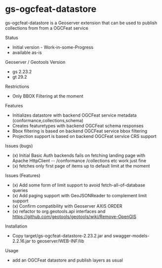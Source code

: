 

gs-ogcfeat-datastore
=================

gs-ogcfeat-datastore is a Geoserver extension that can be used to 
publish collections from from a OGCFeat service

Status
- Initial version - Work-in-some-Progress
- available as-is 

Geoserver / Geotools Version 
- gs 2.23.2
- gt 29.2

Restrictions
- Only BBOX Filtering at the moment

Features
- Initializes datastore with backend OGCFeat service metadata (conformance,collections,schema)
- Creates featuretypes with backend OGCFeat schema responses
- Bbox filtering is based on backend OGCFeat service bbox filtering 
- Projection support is based on backend OGCFeat service CRS support

Issues (bugs)
- (x) Initial Basic Auth backends fails on fetching landing page with Apache HttpClient
-- /conformance /collections etc work just fine
- (x) fetches only first page of items up to default limit at the moment

Issues (Features)
- (x) Add some form of limit support to avoid fetch-all-of-database queries
- (x) Add paging support with GeoJSONReader to complement limit  support
- (x) Confirm compatibility with Geoserver AXIS ORDER 
- (x) refactor to org.geotools.api interfaces and https://github.com/geotools/geotools/wiki/Remove-OpenGIS 

Installation 
- Copy target/gs-ogcfeat-datastore-2.23.2.jar and swagger-models-2.2.16.jar to geoserver/WEB-INF/lib 

Usage
- add an OGCFeat datastore and publish layers as usual

